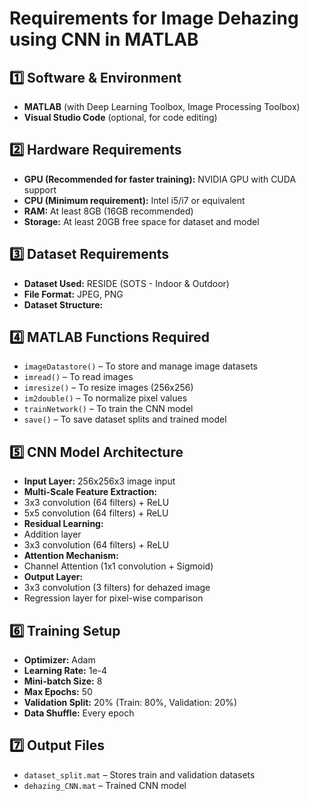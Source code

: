 # **Requirements for Image Dehazing using CNN in MATLAB**

## **1️⃣ Software & Environment**
- **MATLAB** (with Deep Learning Toolbox, Image Processing Toolbox)
- **Visual Studio Code** (optional, for code editing)

## **2️⃣ Hardware Requirements**
- **GPU (Recommended for faster training):** NVIDIA GPU with CUDA support
- **CPU (Minimum requirement):** Intel i5/i7 or equivalent
- **RAM:** At least 8GB (16GB recommended)
- **Storage:** At least 20GB free space for dataset and model

## **3️⃣ Dataset Requirements**
- **Dataset Used:** RESIDE (SOTS - Indoor & Outdoor)
- **File Format:** JPEG, PNG
- **Dataset Structure:**  

## **4️⃣ MATLAB Functions Required**
- `imageDatastore()` – To store and manage image datasets
- `imread()` – To read images
- `imresize()` – To resize images (256x256)
- `im2double()` – To normalize pixel values
- `trainNetwork()` – To train the CNN model
- `save()` – To save dataset splits and trained model

## **5️⃣ CNN Model Architecture**
- **Input Layer:** 256x256x3 image input
- **Multi-Scale Feature Extraction:**
- 3x3 convolution (64 filters) + ReLU
- 5x5 convolution (64 filters) + ReLU
- **Residual Learning:**
- Addition layer
- 3x3 convolution (64 filters) + ReLU
- **Attention Mechanism:**
- Channel Attention (1x1 convolution + Sigmoid)
- **Output Layer:**
- 3x3 convolution (3 filters) for dehazed image
- Regression layer for pixel-wise comparison

## **6️⃣ Training Setup**
- **Optimizer:** Adam
- **Learning Rate:** 1e-4
- **Mini-batch Size:** 8
- **Max Epochs:** 50
- **Validation Split:** 20% (Train: 80%, Validation: 20%)
- **Data Shuffle:** Every epoch

## **7️⃣ Output Files**
- `dataset_split.mat` – Stores train and validation datasets
- `dehazing_CNN.mat` – Trained CNN model
